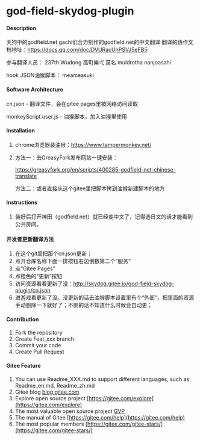# god-field-skydog-plugin

#### Description
天狗中的godfield.net gachi们合力制作的godfield.net的中文翻译
翻译的协作文档地址：https://docs.qq.com/doc/DVURacUhPSVJ5eFB5

参与翻译人员：
237th
Wudong
高町樂弌
莫名
muldrotha
nanjoasahi

hook JSON油猴脚本：
meameasuki

#### Software Architecture
cn.json - 翻译文件，会在gitee pages里被网络访问读取

monkeyScript.user.js - 油猴脚本，加入油猴里使用

#### Installation

1.  chrome浏览器装油猴：https://www.tampermonkey.net/
2.  
    方法一：去GreasyFork发布网站一键安装：
    
    https://greasyfork.org/en/scripts/400285-godfield-net-chinese-translate
    
    方法二：或者直接从这个gitee里把脚本拷到油猴新建脚本的地方

#### Instructions

1.  装好后打开神田（godfield.net）就已经变中文了，记得选日文的话才能看到公共房间。

#### 开发者更新翻译方法

1. 在这个git里把那个cn.json更新；
2. 点开仓库名称下面一排按钮右边倒数第二个“服务”
3. 点“Gitee Pages”
4. 点橙色的“更新”按钮
5. 访问资源看看更新了没：http://skydog.gitee.io/god-field-skydog-plugin/cn.json
6. 进游戏看更新了没。没更新的话去油猴脚本设置里有个“外部”，把里面的资源手动删除一下就好了；不删的话不知道什么时候会自动更；

#### Contribution

1.  Fork the repository
2.  Create Feat_xxx branch
3.  Commit your code
4.  Create Pull Request


#### Gitee Feature

1.  You can use Readme\_XXX.md to support different languages, such as Readme\_en.md, Readme\_zh.md
2.  Gitee blog [blog.gitee.com](https://blog.gitee.com)
3.  Explore open source project [https://gitee.com/explore](https://gitee.com/explore)
4.  The most valuable open source project [GVP](https://gitee.com/gvp)
5.  The manual of Gitee [https://gitee.com/help](https://gitee.com/help)
6.  The most popular members  [https://gitee.com/gitee-stars/](https://gitee.com/gitee-stars/)
